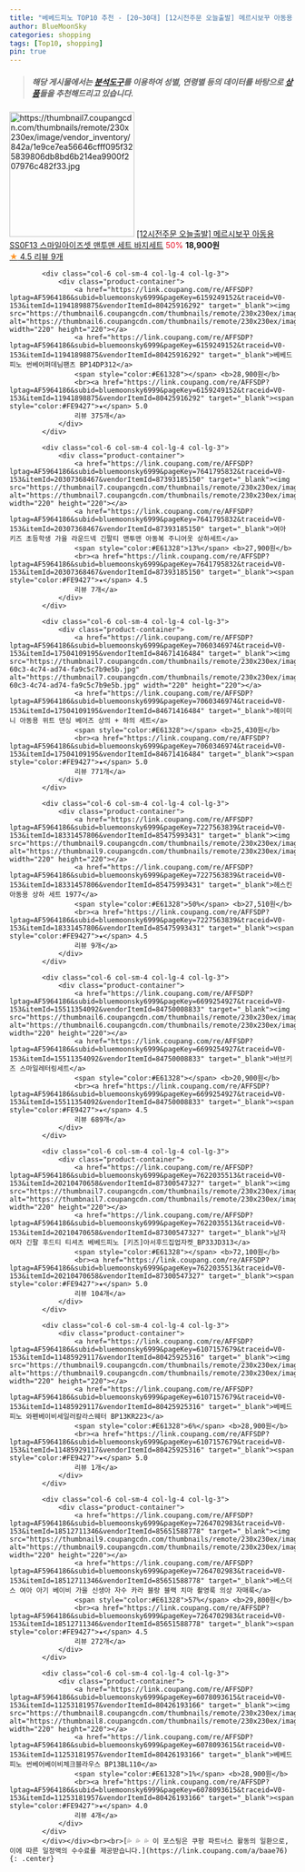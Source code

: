 ```yaml
---
title: "베베드피노 TOP10 추천 - [20~30대] [12시전주문 오늘출발] 메르시보꾸 아동용 SS0F13 스마일아이즈셋 맨투맨 세트 바지세트"
author: BlueMoonSky
categories: shopping
tags: [Top10, shopping]
pin: true
---
```


> ##### 해당 게시물에서는 [**분석도구**](https://itemscout.io/)를 이용하여 **성별**, **연령별** 등의 데이터를 바탕으로 [**상품**](https://link.coupang.com/a/baae76)들을 추천해드리고 있습니다.
<div class="container"><div class="row">
            <div class="col-6 col-sm-4 col-lg-4 col-lg-3">
                <div class="product-container">
                    <a href="https://link.coupang.com/re/AFFSDP?lptag=AF5964186&subid=bluemoonsky6999&pageKey=7623808601&traceid=V0-153&itemId=20218536939&vendorItemId=71531628108" target="_blank"><img src="https://thumbnail7.coupangcdn.com/thumbnails/remote/230x230ex/image/vendor_inventory/842a/1e9ce7ea56646cfff095f325839806db8bd6b214ea9900f207976c482f33.jpg" alt="https://thumbnail7.coupangcdn.com/thumbnails/remote/230x230ex/image/vendor_inventory/842a/1e9ce7ea56646cfff095f325839806db8bd6b214ea9900f207976c482f33.jpg" width="220" height="220"></a>
                    <a href="https://link.coupang.com/re/AFFSDP?lptag=AF5964186&subid=bluemoonsky6999&pageKey=7623808601&traceid=V0-153&itemId=20218536939&vendorItemId=71531628108" target="_blank">[12시전주문 오늘출발] 메르시보꾸 아동용 SS0F13 스마일아이즈셋 맨투맨 세트 바지세트</a>
                    <span style="color:#E61328">50%</span> <b>18,900원</b>
                    <br><a href="https://link.coupang.com/re/AFFSDP?lptag=AF5964186&subid=bluemoonsky6999&pageKey=7623808601&traceid=V0-153&itemId=20218536939&vendorItemId=71531628108" target="_blank"><span style="color:#FE9427">★</span> 4.5
                    리뷰 9개</a>
                </div>
            </div>
            
            <div class="col-6 col-sm-4 col-lg-4 col-lg-3">
                <div class="product-container">
                    <a href="https://link.coupang.com/re/AFFSDP?lptag=AF5964186&subid=bluemoonsky6999&pageKey=6159249152&traceid=V0-153&itemId=11941898875&vendorItemId=80425916292" target="_blank"><img src="https://thumbnail6.coupangcdn.com/thumbnails/remote/230x230ex/image/vendor_inventory/3953/3afb1fe82abcecbe277c5b143d71943f564e7baacedc094dacb3a264ac3f.jpg" alt="https://thumbnail6.coupangcdn.com/thumbnails/remote/230x230ex/image/vendor_inventory/3953/3afb1fe82abcecbe277c5b143d71943f564e7baacedc094dacb3a264ac3f.jpg" width="220" height="220"></a>
                    <a href="https://link.coupang.com/re/AFFSDP?lptag=AF5964186&subid=bluemoonsky6999&pageKey=6159249152&traceid=V0-153&itemId=11941898875&vendorItemId=80425916292" target="_blank">베베드피노 썬베어퍼데님팬츠 BP14DP312</a>
                    <span style="color:#E61328"></span> <b>28,900원</b>
                    <br><a href="https://link.coupang.com/re/AFFSDP?lptag=AF5964186&subid=bluemoonsky6999&pageKey=6159249152&traceid=V0-153&itemId=11941898875&vendorItemId=80425916292" target="_blank"><span style="color:#FE9427">★</span> 5.0
                    리뷰 375개</a>
                </div>
            </div>
            
            <div class="col-6 col-sm-4 col-lg-4 col-lg-3">
                <div class="product-container">
                    <a href="https://link.coupang.com/re/AFFSDP?lptag=AF5964186&subid=bluemoonsky6999&pageKey=7641795832&traceid=V0-153&itemId=20307368467&vendorItemId=87393185150" target="_blank"><img src="https://thumbnail7.coupangcdn.com/thumbnails/remote/230x230ex/image/vendor_inventory/8a45/9cd2cdfce911952bdd33211392b31231021cdd37b1d514b55b36a655d188.png" alt="https://thumbnail7.coupangcdn.com/thumbnails/remote/230x230ex/image/vendor_inventory/8a45/9cd2cdfce911952bdd33211392b31231021cdd37b1d514b55b36a655d188.png" width="220" height="220"></a>
                    <a href="https://link.coupang.com/re/AFFSDP?lptag=AF5964186&subid=bluemoonsky6999&pageKey=7641795832&traceid=V0-153&itemId=20307368467&vendorItemId=87393185150" target="_blank">여아 키즈 초등학생 가을 라운드넥 긴팔티 맨투맨 아동복 주니어옷 상하세트</a>
                    <span style="color:#E61328">13%</span> <b>27,900원</b>
                    <br><a href="https://link.coupang.com/re/AFFSDP?lptag=AF5964186&subid=bluemoonsky6999&pageKey=7641795832&traceid=V0-153&itemId=20307368467&vendorItemId=87393185150" target="_blank"><span style="color:#FE9427">★</span> 4.5
                    리뷰 7개</a>
                </div>
            </div>
            
            <div class="col-6 col-sm-4 col-lg-4 col-lg-3">
                <div class="product-container">
                    <a href="https://link.coupang.com/re/AFFSDP?lptag=AF5964186&subid=bluemoonsky6999&pageKey=7060346974&traceid=V0-153&itemId=17504109195&vendorItemId=84671416484" target="_blank"><img src="https://thumbnail7.coupangcdn.com/thumbnails/remote/230x230ex/image/retail/images/2023/01/12/12/5/f8d26afb-60c3-4c74-ad74-fa9c5c7b9e5b.jpg" alt="https://thumbnail7.coupangcdn.com/thumbnails/remote/230x230ex/image/retail/images/2023/01/12/12/5/f8d26afb-60c3-4c74-ad74-fa9c5c7b9e5b.jpg" width="220" height="220"></a>
                    <a href="https://link.coupang.com/re/AFFSDP?lptag=AF5964186&subid=bluemoonsky6999&pageKey=7060346974&traceid=V0-153&itemId=17504109195&vendorItemId=84671416484" target="_blank">헤이미니 아동용 위트 댄싱 베어즈 상의 + 하의 세트</a>
                    <span style="color:#E61328"></span> <b>25,430원</b>
                    <br><a href="https://link.coupang.com/re/AFFSDP?lptag=AF5964186&subid=bluemoonsky6999&pageKey=7060346974&traceid=V0-153&itemId=17504109195&vendorItemId=84671416484" target="_blank"><span style="color:#FE9427">★</span> 5.0
                    리뷰 771개</a>
                </div>
            </div>
            
            <div class="col-6 col-sm-4 col-lg-4 col-lg-3">
                <div class="product-container">
                    <a href="https://link.coupang.com/re/AFFSDP?lptag=AF5964186&subid=bluemoonsky6999&pageKey=7227563839&traceid=V0-153&itemId=18331457806&vendorItemId=85475993431" target="_blank"><img src="https://thumbnail9.coupangcdn.com/thumbnails/remote/230x230ex/image/vendor_inventory/0e62/f6dd477b3c7a0a9a7a1287ecc48a2c355e0aed8630d118433fdcf044b23f.jpg" alt="https://thumbnail9.coupangcdn.com/thumbnails/remote/230x230ex/image/vendor_inventory/0e62/f6dd477b3c7a0a9a7a1287ecc48a2c355e0aed8630d118433fdcf044b23f.jpg" width="220" height="220"></a>
                    <a href="https://link.coupang.com/re/AFFSDP?lptag=AF5964186&subid=bluemoonsky6999&pageKey=7227563839&traceid=V0-153&itemId=18331457806&vendorItemId=85475993431" target="_blank">헤스킨 아동용 상하 세트 1977</a>
                    <span style="color:#E61328">50%</span> <b>27,510원</b>
                    <br><a href="https://link.coupang.com/re/AFFSDP?lptag=AF5964186&subid=bluemoonsky6999&pageKey=7227563839&traceid=V0-153&itemId=18331457806&vendorItemId=85475993431" target="_blank"><span style="color:#FE9427">★</span> 4.5
                    리뷰 9개</a>
                </div>
            </div>
            
            <div class="col-6 col-sm-4 col-lg-4 col-lg-3">
                <div class="product-container">
                    <a href="https://link.coupang.com/re/AFFSDP?lptag=AF5964186&subid=bluemoonsky6999&pageKey=6699254927&traceid=V0-153&itemId=15511354092&vendorItemId=84750008833" target="_blank"><img src="https://thumbnail6.coupangcdn.com/thumbnails/remote/230x230ex/image/vendor_inventory/137c/84484dbd8793fcc2f6b054b4eecca797841ed50d2e8201d8eeb81f4c1ad4.jpg" alt="https://thumbnail6.coupangcdn.com/thumbnails/remote/230x230ex/image/vendor_inventory/137c/84484dbd8793fcc2f6b054b4eecca797841ed50d2e8201d8eeb81f4c1ad4.jpg" width="220" height="220"></a>
                    <a href="https://link.coupang.com/re/AFFSDP?lptag=AF5964186&subid=bluemoonsky6999&pageKey=6699254927&traceid=V0-153&itemId=15511354092&vendorItemId=84750008833" target="_blank">바브키즈 스마일레터링세트</a>
                    <span style="color:#E61328"></span> <b>20,900원</b>
                    <br><a href="https://link.coupang.com/re/AFFSDP?lptag=AF5964186&subid=bluemoonsky6999&pageKey=6699254927&traceid=V0-153&itemId=15511354092&vendorItemId=84750008833" target="_blank"><span style="color:#FE9427">★</span> 4.5
                    리뷰 689개</a>
                </div>
            </div>
            
            <div class="col-6 col-sm-4 col-lg-4 col-lg-3">
                <div class="product-container">
                    <a href="https://link.coupang.com/re/AFFSDP?lptag=AF5964186&subid=bluemoonsky6999&pageKey=7622035513&traceid=V0-153&itemId=20210470658&vendorItemId=87300547327" target="_blank"><img src="https://thumbnail7.coupangcdn.com/thumbnails/remote/230x230ex/image/vendor_inventory/3966/3b4cc90fc1d43a4586d1383ab47464b109ba0947439322a897cd0acb3e01.jpg" alt="https://thumbnail7.coupangcdn.com/thumbnails/remote/230x230ex/image/vendor_inventory/3966/3b4cc90fc1d43a4586d1383ab47464b109ba0947439322a897cd0acb3e01.jpg" width="220" height="220"></a>
                    <a href="https://link.coupang.com/re/AFFSDP?lptag=AF5964186&subid=bluemoonsky6999&pageKey=7622035513&traceid=V0-153&itemId=20210470658&vendorItemId=87300547327" target="_blank">남자 여자 긴팔 후드티 티셔츠 베베드피노 [키즈]아서후드집업자켓_BP33JD313</a>
                    <span style="color:#E61328"></span> <b>72,100원</b>
                    <br><a href="https://link.coupang.com/re/AFFSDP?lptag=AF5964186&subid=bluemoonsky6999&pageKey=7622035513&traceid=V0-153&itemId=20210470658&vendorItemId=87300547327" target="_blank"><span style="color:#FE9427">★</span> 5.0
                    리뷰 104개</a>
                </div>
            </div>
            
            <div class="col-6 col-sm-4 col-lg-4 col-lg-3">
                <div class="product-container">
                    <a href="https://link.coupang.com/re/AFFSDP?lptag=AF5964186&subid=bluemoonsky6999&pageKey=6107157679&traceid=V0-153&itemId=11485929117&vendorItemId=80425925316" target="_blank"><img src="https://thumbnail9.coupangcdn.com/thumbnails/remote/230x230ex/image/vendor_inventory/f472/d3f87fae38669e9de0e40024418547039aea94ad0dc799f7f8a3caf4ac05.jpg" alt="https://thumbnail9.coupangcdn.com/thumbnails/remote/230x230ex/image/vendor_inventory/f472/d3f87fae38669e9de0e40024418547039aea94ad0dc799f7f8a3caf4ac05.jpg" width="220" height="220"></a>
                    <a href="https://link.coupang.com/re/AFFSDP?lptag=AF5964186&subid=bluemoonsky6999&pageKey=6107157679&traceid=V0-153&itemId=11485929117&vendorItemId=80425925316" target="_blank">베베드피노 와펜베이비세일러칼라스웨터 BP13KR223</a>
                    <span style="color:#E61328">6%</span> <b>28,900원</b>
                    <br><a href="https://link.coupang.com/re/AFFSDP?lptag=AF5964186&subid=bluemoonsky6999&pageKey=6107157679&traceid=V0-153&itemId=11485929117&vendorItemId=80425925316" target="_blank"><span style="color:#FE9427">★</span> 5.0
                    리뷰 1개</a>
                </div>
            </div>
            
            <div class="col-6 col-sm-4 col-lg-4 col-lg-3">
                <div class="product-container">
                    <a href="https://link.coupang.com/re/AFFSDP?lptag=AF5964186&subid=bluemoonsky6999&pageKey=7264702983&traceid=V0-153&itemId=18512711346&vendorItemId=85651588778" target="_blank"><img src="https://thumbnail9.coupangcdn.com/thumbnails/remote/230x230ex/image/vendor_inventory/12c7/09b8705a944ce5d2759799e4cff8254ef3ca2d8cd4690cea52b4173d06d1.jpg" alt="https://thumbnail9.coupangcdn.com/thumbnails/remote/230x230ex/image/vendor_inventory/12c7/09b8705a944ce5d2759799e4cff8254ef3ca2d8cd4690cea52b4173d06d1.jpg" width="220" height="220"></a>
                    <a href="https://link.coupang.com/re/AFFSDP?lptag=AF5964186&subid=bluemoonsky6999&pageKey=7264702983&traceid=V0-153&itemId=18512711346&vendorItemId=85651588778" target="_blank">베스더스 여아 아기 베이비 가을 신생아 자수 카라 블랑 블랙 치마 촬영룩 의상 자매룩</a>
                    <span style="color:#E61328">57%</span> <b>29,800원</b>
                    <br><a href="https://link.coupang.com/re/AFFSDP?lptag=AF5964186&subid=bluemoonsky6999&pageKey=7264702983&traceid=V0-153&itemId=18512711346&vendorItemId=85651588778" target="_blank"><span style="color:#FE9427">★</span> 4.5
                    리뷰 272개</a>
                </div>
            </div>
            
            <div class="col-6 col-sm-4 col-lg-4 col-lg-3">
                <div class="product-container">
                    <a href="https://link.coupang.com/re/AFFSDP?lptag=AF5964186&subid=bluemoonsky6999&pageKey=6078093615&traceid=V0-153&itemId=11253181957&vendorItemId=80426193166" target="_blank"><img src="https://thumbnail8.coupangcdn.com/thumbnails/remote/230x230ex/image/vendor_inventory/7757/5be5e2d752ee642c55fdd5907cf7ab5ec5926910d4ef79f81a32b09a2118.jpg" alt="https://thumbnail8.coupangcdn.com/thumbnails/remote/230x230ex/image/vendor_inventory/7757/5be5e2d752ee642c55fdd5907cf7ab5ec5926910d4ef79f81a32b09a2118.jpg" width="220" height="220"></a>
                    <a href="https://link.coupang.com/re/AFFSDP?lptag=AF5964186&subid=bluemoonsky6999&pageKey=6078093615&traceid=V0-153&itemId=11253181957&vendorItemId=80426193166" target="_blank">베베드피노 썬베어베이비체크블라우스 BP13BL110</a>
                    <span style="color:#E61328">1%</span> <b>28,900원</b>
                    <br><a href="https://link.coupang.com/re/AFFSDP?lptag=AF5964186&subid=bluemoonsky6999&pageKey=6078093615&traceid=V0-153&itemId=11253181957&vendorItemId=80426193166" target="_blank"><span style="color:#FE9427">★</span> 4.0
                    리뷰 4개</a>
                </div>
            </div>
            </div></div><br><br>[💦 💦 💦 이 포스팅은 쿠팡 파트너스 활동의 일환으로, 이에 따른 일정액의 수수료를 제공받습니다.](https://link.coupang.com/a/baae76){: .center}